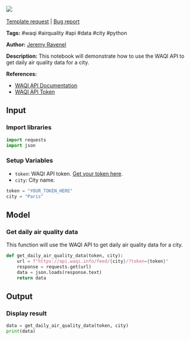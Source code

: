 <a href="https://app.naas.ai/user-redirect/naas/downloader?url=https://raw.githubusercontent.com/jupyter-naas/awesome-notebooks/master/WAQI/WAQI_Get_Daily_Air_Quality_Data_for_a_city.ipynb" target="_parent"><img src="https://naasai-public.s3.eu-west-3.amazonaws.com/open_in_naas.svg"/></a><br><br><a href="https://github.com/jupyter-naas/awesome-notebooks/issues/new?assignees=&labels=&template=template-request.md&title=Tool+-+Action+of+the+notebook+">Template request</a> | <a href="https://github.com/jupyter-naas/awesome-notebooks/issues/new?assignees=&labels=bug&template=bug_report.md&title=WAQI+-+Get+Daily+Air+Quality+Data+for+a+city:+Error+short+description">Bug report</a>

**Tags:** #waqi #airquality #api #data #city #python

**Author:** [Jeremy Ravenel](https://www.linkedin.com/in/jeremyravenel/)

**Description:** This notebook will demonstrate how to use the WAQI API to get daily air quality data for a city.

**References:**
- [WAQI API Documentation](https://aqicn.org/api/)
- [WAQI API Token](https://aqicn.org/data-platform/token/)

## Input

### Import libraries


```python
import requests
import json
```

### Setup Variables
- `token`: WAQI API token. [Get your token here](https://aqicn.org/data-platform/token/).
- `city`: City name.


```python
token = "YOUR_TOKEN_HERE"
city = "Paris"
```

## Model

### Get daily air quality data

This function will use the WAQI API to get daily air quality data for a city.


```python
def get_daily_air_quality_data(token, city):
    url = f"https://api.waqi.info/feed/{city}/?token={token}"
    response = requests.get(url)
    data = json.loads(response.text)
    return data
```

## Output

### Display result


```python
data = get_daily_air_quality_data(token, city)
print(data)
```

 
